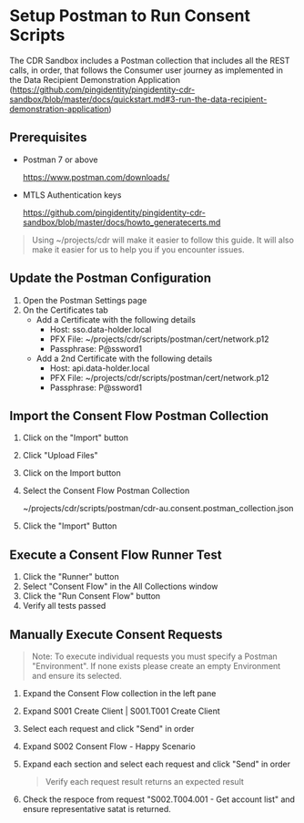 # Setup Postman to Run Consent Scripts
The CDR Sandbox includes a Postman collection that includes all the REST calls, in order, that follows the Consumer user journey as implemented in the Data Recipient Demonstration Application (https://github.com/pingidentity/pingidentity-cdr-sandbox/blob/master/docs/quickstart.md#3-run-the-data-recipient-demonstration-application)

## Prerequisites

* Postman 7 or above

   https://www.postman.com/downloads/
* MTLS Authentication keys

   https://github.com/pingidentity/pingidentity-cdr-sandbox/blob/master/docs/howto_generatecerts.md

> Using ~/projects/cdr will make it easier to follow this guide. It will also make it easier for us to help you if you encounter issues.

## Update the Postman Configuration 
1. Open the Postman Settings page
2. On the Certificates tab
   * Add a Certificate with the following details
      * Host: sso.data-holder.local
      * PFX File: ~/projects/cdr/scripts/postman/cert/network.p12
      * Passphrase: P@ssword1
   * Add a 2nd Certificate with the following details
      * Host: api.data-holder.local
      * PFX File: ~/projects/cdr/scripts/postman/cert/network.p12
      * Passphrase: P@ssword1
      
## Import the Consent Flow Postman Collection
1. Click on the "Import" button
2. Click "Upload Files"
3. Click on the Import button
4. Select the Consent Flow Postman Collection

   ~/projects/cdr/scripts/postman/cdr-au.consent.postman_collection.json
5. Click the "Import" Button
   
## Execute a Consent Flow Runner Test
1. Click the "Runner" button
2. Select "Consent Flow" in the All Collections window
3. Click  the "Run Consent Flow" button
4. Verify all tests passed

## Manually Execute Consent Requests

> Note: To execute individual requests you must specify a Postman "Environment". If none exists please create an empty Environment and ensure its selected.

1. Expand the Consent Flow collection in the left pane
2. Expand S001 Create Client | S001.T001 Create Client
3. Select each request and click "Send" in order
4. Expand S002 Consent Flow - Happy Scenario
5. Expand each section and select each request and click "Send" in order
   > Verify each request result returns an expected result

6. Check the respoce from request "S002.T004.001 - Get account list" and ensure representative satat is returned.
